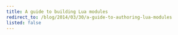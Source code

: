 ```yaml
---
title: A guide to building Lua modules
redirect_to: /blog/2014/03/30/a-guide-to-authoring-lua-modules
listed: false
---
```

